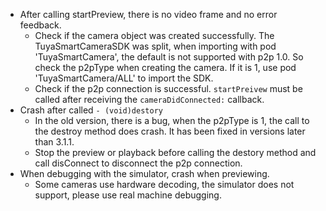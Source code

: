 

* After calling startPreview, there is no video frame and no error feedback.
  - Check if the camera object was created successfully.  The TuyaSmartCameraSDK was split, when importing with pod 'TuyaSmartCamera', the default is not supported with p2p 1.0. So check the p2pType when creating the camera. If it is 1, use pod 'TuyaSmartCamera/ALL' to import the SDK.
  - Check if the p2p connection is successful. ```startPreivew``` must be called after receiving the ```cameraDidConnected:``` callback.
* Crash after called ```- (void)destory```
  - In the old version, there is a bug, when the p2pType is 1, the call to the destroy method does crash. It has been fixed in versions later than 3.1.1.
  - Stop the preview or playback before calling the destory method and call disConnect to disconnect the p2p connection.
* When debugging with the simulator, crash when previewing.
  - Some cameras use hardware decoding, the simulator does not support, please use real machine debugging.

